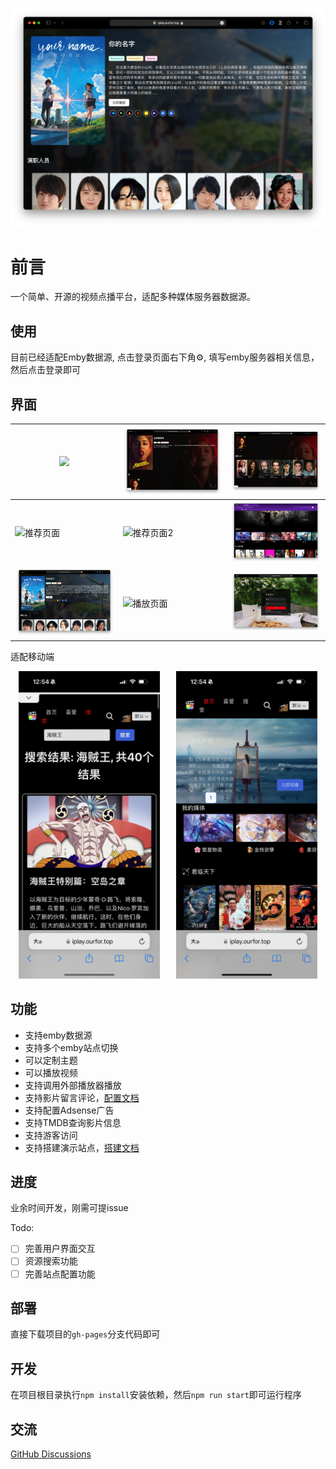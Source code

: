 ![影片详细](image/20240314_180043.png)

# 前言

一个简单、开源的视频点播平台，适配多种媒体服务器数据源。

## 使用

目前已经适配Emby数据源, 点击登录页面右下角⚙️, 填写emby服务器相关信息，然后点击登录即可

## 界面

|![](./doc/image/20240313_125004.png)|![](./doc/image/20240313_125059.png)|![](./doc/image/20240313_125123.png)|
|-|-|-|
|![推荐页面](./doc/image/Screen-20230821@2x.png)|![推荐页面2](./doc/image/Screen-20230821@2x1.png)|![媒体列表](./doc/image/Screen-20230818@2x2.png)|
|![影片详细](image/20240314_180043.png)|![播放页面](./doc/image/Screen-20230818@2x4.png)|![登录页面](./doc/image/Screen-20230821@2x4.png)|

适配移动端

<div style="display: inline-flex;align-item:center;justify-content: space-around">
<img width="45%" src="./doc/image/IMG_0255.png" />
<img width="45%" src="./doc/image/IMG_0256.png" />
</div>



## 功能

- 支持emby数据源
- 支持多个emby站点切换
- 可以定制主题
- 可以播放视频
- 支持调用外部播放器播放
- 支持影片留言评论，[配置文档](./doc/comment.md)
- 支持配置Adsense广告
- 支持TMDB查询影片信息
- 支持游客访问
- 支持搭建演示站点，[搭建文档](./doc/demo.md)


## 进度

业余时间开发，刚需可提issue

Todo:

- [ ] 完善用户界面交互
- [ ] 资源搜索功能
- [ ] 完善站点配置功能 

## 部署

直接下载项目的`gh-pages`分支代码即可

## 开发

在项目根目录执行`npm install`安装依赖，然后`npm run start`即可运行程序

## 交流

[GitHub Discussions]( https://github.com/ourfor/iplay/discussions)
